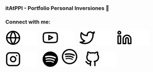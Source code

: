 ### itAtPPI - Portfolio Personal Inversiones 👋

### Connect with me:

[![website](./img/globe-light.svg)](https://www.portfoliopersonal.com/#gh-light-mode-only)
[![website](./img/globe-dark.svg)](https://www.portfoliopersonal.com/#gh-dark-mode-only)
&nbsp;&nbsp;
[![youtube](./img/youtube-light.svg)](https://www.youtube.com/user/PortfolioPersonal#gh-light-mode-only)
[![youtube](./img/youtube-dark.svg)](https://www.youtube.com/user/PortfolioPersonal#gh-dark-mode-only)
&nbsp;&nbsp;
[![twitter](./img/twitter-light.svg)](https://twitter.com/pportfolio#gh-light-mode-only)
[![twitter](./img/twitter-dark.svg)](https://twitter.com/pportfolio#gh-dark-mode-only)
&nbsp;&nbsp;
[![linkedin](./img/linkedin-light.svg)](https://www.linkedin.com/company/portfoliopersonal#gh-light-mode-only)
[![linkedin](./img/linkedin-dark.svg)](https://www.linkedin.com/company/portfoliopersonal#gh-dark-mode-only)
&nbsp;&nbsp;
[![instagram](./img/instagram-light.svg)](https://www.instagram.com/portfoliopersonalinversiones#gh-light-mode-only)
[![instagram](./img/instagram-dark.svg)](https://www.instagram.com/portfoliopersonalinversiones#gh-dark-mode-only)
&nbsp;&nbsp;
[![spotify](./img/spotify-light.svg)](https://open.spotify.com/show/3aRKaHvbA32pNU2mi3zDEo?si=Ymlw3e-BTMyxc92aJF27kw#gh-dark-mode-only)
[![spotify](./img/spotify-dark.svg)](https://open.spotify.com/show/3aRKaHvbA32pNU2mi3zDEo?si=Ymlw3e-BTMyxc92aJF27kw#gh-light-mode-only)
&nbsp;&nbsp;
[![github](./img/github-light.svg)](https://github.com/itAtPPI/#gh-light-mode-only)
[![github](./img/github-dark.svg)](https://github.com/itAtPPI/#gh-dark-mode-only)
&nbsp;&nbsp;
